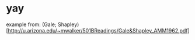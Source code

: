 # yay
example from:
(Gale; Shapley)[http://u.arizona.edu/~mwalker/501BReadings/Gale&Shapley_AMM1962.pdf]
